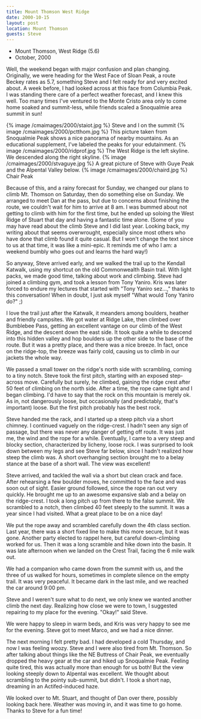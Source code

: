 ```yaml
---
title: Mount Thomson West Ridge
date: 2000-10-15
layout: post
location: Mount Thomson
guests: Steve
---
```


* Mount Thomson, West Ridge (5.6)
* October, 2000


Well, the weekend began with major confusion and plan
changing. Originally, we were heading for the West Face of Sloan Peak,
a route Beckey rates as 5.7, something 
Steve and I felt ready for and
very excited about. A week before, I had looked across at this face
from Columbia Peak. I was standing there care of a perfect weather
forecast, and I knew this well. Too many times I've ventured to the
Monte Cristo area only to come home soaked and summit-less, while
friends scaled a Snoqualmie area summit in sun!


{% image /cmaimages/2000/staiot.jpg %}
Steve and I on the summit
{% image /cmaimages/2000/pctthom.jpg %}
This picture taken from Snoqualmie Peak shows a nice panorama of nearby mountains. As an educational supplement, I've labeled the peaks for your edutainment.
{% image /cmaimages/2000/ridprof.jpg %}
The West Ridge is the left skyline. We descended along the right skyline.
{% image /cmaimages/2000/stvaguye.jpg %}
A great picture of Steve with Guye Peak and the Alpental Valley below.
{% image /cmaimages/2000/chaird.jpg %}
Chair Peak


Because of this, and a rainy forecast for Sunday, we changed our plans
to climb Mt. Thomson on Saturday, then do something else on Sunday. We
arranged to meet Dan at the pass, but due to concerns about finishing
the route, we couldn't wait for him to arrive at 8 am. I was bummed
about not getting to climb with him for the first time, but he ended
up soloing the West Ridge of Stuart that day and having a fantastic
time alone. (Some of you may have read about the climb Steve and I did
last year. Looking back, my writing about that seems overwrought,
especially since most others who have done that climb found it quite
casual. But I won't change the text since to us at that time, it was
like a mini-epic. It reminds me of who I am: a weekend bumbly who goes
out and learns the hard way!)


So anyway, Steve arrived early, and we walked the trail up to the
Kendall Katwalk, using my shortcut on the old Commonwealth Basin
trail. With light packs, we made good time, talking about work and
climbing. Steve had joined a climbing gym, and took a lesson from Tony
Yaniro. Kris was later forced to endure my lectures that started with
"Tony Yaniro sez...," thanks to this conversation! When in doubt, I
just ask myself "What would Tony Yaniro do?" ;)


I love the trail just after the Katwalk, it meanders among boulders,
heather and friendly campsites. We got water at Ridge Lake, then
climbed over Bumblebee Pass, getting an excellent vantage on our climb
of the West Ridge, and the descent down the east side. It took quite a
while to descend into this hidden valley and hop boulders up the other
side to the base of the route. But it was a pretty place, and there
was a nice breeze. In fact, once on the ridge-top, the breeze was
fairly cold, causing us to climb in our jackets the whole way.


We passed a small tower on the ridge's north side with scrambling,
coming to a tiny notch. Steve took the first pitch, starting with an
exposed step-across move. Carefully but surely, he climbed, gaining
the ridge crest after 50 feet of climbing on the north side. After a
time, the rope came tight and I began climbing. I'd have to say that
the rock on this mountain is merely ok. As in, not dangerously loose,
but occasionally (and predictably, that's important) loose. But the
first pitch probably has the best rock.


Steve handed me the rack, and I started up a steep pitch via a short
chimney. I continued vaguely on the ridge-crest. I hadn't seen any sign
of passage, but there was never any danger of getting off route. It
was just me, the wind and the rope for a while. Eventually, I came to
a very steep and blocky section, characterized by licheny, loose
rock. I was surprised to look down between my legs and see Steve far
below, since I hadn't realized how steep the climb was. A short
overhanging section brought me to a belay stance at the base of a
short wall. The view was excellent!


Steve arrived, and tackled the wall via a short but clean crack and
face. After rehearsing a few boulder moves, he committed to the face and
was soon out of sight. Easier ground followed, since the rope ran out
very quickly. He brought me up to an awesome expansive slab and a
belay on the ridge-crest. I took a long pitch up from there to the
false summit. We scrambled to a notch, then climbed 40 feet steeply to
the summit. It was a year since I had visited. What a great place to
be on a nice day!


We put the rope away and scrambled carefully down the 4th class
section. Last year, there was a short fixed line to make this more
secure, but it was gone. Another party elected to rappel here, but
careful down-climbing worked for us. Then it was a long scramble and
hike down into the basin. It was late afternoon when we landed on the
Crest Trail, facing the 6 mile walk out.


We had a companion who came down from the summit with us, and the
three of us walked for hours, sometimes in complete silence on the
empty trail. It was very peaceful. It became dark in the last mile,
and we reached the car around 9:00 pm.


Steve and I weren't sure what to do next, we only knew we wanted another
climb the next day. Realizing how close we were to town, I suggested
repairing to my place for the evening. "Okay!" said Steve.


We were happy to sleep in warm beds, and Kris was very happy to see me
for the evening. Steve got to meet Marco, and we had a nice dinner.


The next morning I felt pretty bad. I had developed a cold Thursday,
and now I was feeling woozy. Steve and I were also tired from
Mt. Thomson. So after talking about things like the NE Buttress of
Chair Peak, we eventually dropped the heavy gear at the car and hiked
up Snoqualmie Peak. Feeling quite tired, this was actually more than
enough for us both! But the view looking steeply down to Alpental was
excellent. We thought about scrambling to the pointy sub-summit, but
didn't. I took a short nap, dreaming in an Actifed-induced haze.


We looked over to Mt. Stuart, and thought of Dan over there, possibly
looking back here. Weather was moving in, and it was time to go home.
Thanks to Steve for a fun time!


